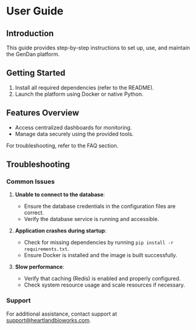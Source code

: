 
# User Guide

## Introduction
This guide provides step-by-step instructions to set up, use, and maintain the GenDan platform.

## Getting Started
1. Install all required dependencies (refer to the README).
2. Launch the platform using Docker or native Python.

## Features Overview
- Access centralized dashboards for monitoring.
- Manage data securely using the provided tools.

For troubleshooting, refer to the FAQ section.


## Troubleshooting

### Common Issues
1. **Unable to connect to the database**:
   - Ensure the database credentials in the configuration files are correct.
   - Verify the database service is running and accessible.

2. **Application crashes during startup**:
   - Check for missing dependencies by running `pip install -r requirements.txt`.
   - Ensure Docker is installed and the image is built successfully.

3. **Slow performance**:
   - Verify that caching (Redis) is enabled and properly configured.
   - Check system resource usage and scale resources if necessary.

### Support
For additional assistance, contact support at [support@heartlandbioworks.com](mailto:support@heartlandbioworks.com).
